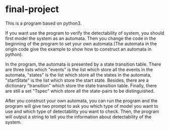# final-project
This is a program based on python3.

If you want use the program to verify the detectability of system, you should first model the system as an automata. Then you change the code in the beginning of the program to set your own automata.(The automata in the origin code give the example to show how to construct an automata in python). 

In the program, the automata is presented by a state transition table. There are three lists which "events" is the list which store all the events in the automata, "states"  is the list which store all the states in the automata, "startState" is the list which store the start state. Besides, there are a dictionary "transition" which store the state transition table. Finally, there are still a set "Tspec" which store all the state-pairs to be distinguished.

After you construct your own automata, you can run the program and the program will give two prompt to ask you which type of model you want to use and which type of detectability you want to check. Then, the program will output a string to tell you the information about detectability of the system.
